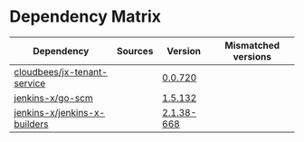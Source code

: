 # Dependency Matrix

Dependency | Sources | Version | Mismatched versions
---------- | ------- | ------- | -------------------
[cloudbees/jx-tenant-service](https://github.com/cloudbees/jx-tenant-service) |  | [0.0.720](https://github.com/cloudbees/jx-tenant-service/releases/tag/v0.0.720) | 
[jenkins-x/go-scm](https://github.com/jenkins-x/go-scm) |  | [1.5.132]() | 
[jenkins-x/jenkins-x-builders](https://github.com/jenkins-x/jenkins-x-builders) |  | [2.1.38-668]() | 
